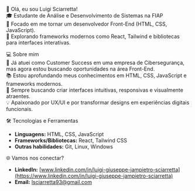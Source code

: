 👋 Olá, eu sou Luigi Sciarretta!  
🎓 Estudante de Análise e Desenvolvimento de Sistemas na FIAP  
🚀 Focado em me tornar um desenvolvedor Front-End (HTML, CSS, JavaScript).  
🌱 Explorando frameworks modernos como React, Tailwind e bibliotecas para interfaces interativas.  

💻 Sobre mim  
🔭 Já atuei como Customer Success em uma empresa de Cibersegurança, mas agora estou buscando oportunidades na área Front-End.  
📚 Estou aprofundando meus conhecimentos em HTML, CSS, JavaScript e frameworks modernos.  
🌱 Sempre buscando criar interfaces intuitivas, responsivas e visualmente atraentes.  
💡 Apaixonado por UX/UI e por transformar designs em experiências digitais funcionais.  

🛠️ Tecnologias e Ferramentas  
- **Linguagens:** HTML, CSS, JavaScript  
- **Frameworks/Bibliotecas:** React, Tailwind CSS  
- **Outras habilidades:** Git, Linux, Windows  

🌐 Vamos nos conectar?  

- **LinkedIn:** [www.linkedin.com/in/luigi-giuseppe-jampietro-sciarretta](https://www.linkedin.com/in/luigi-giuseppe-jampietro-sciarretta)  
- **Email:** lsciarretta93@gmail.com


